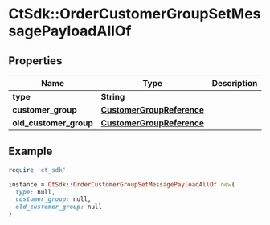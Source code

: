 # CtSdk::OrderCustomerGroupSetMessagePayloadAllOf

## Properties

| Name | Type | Description | Notes |
| ---- | ---- | ----------- | ----- |
| **type** | **String** |  | [optional] |
| **customer_group** | [**CustomerGroupReference**](CustomerGroupReference.md) |  | [optional] |
| **old_customer_group** | [**CustomerGroupReference**](CustomerGroupReference.md) |  | [optional] |

## Example

```ruby
require 'ct_sdk'

instance = CtSdk::OrderCustomerGroupSetMessagePayloadAllOf.new(
  type: null,
  customer_group: null,
  old_customer_group: null
)
```

